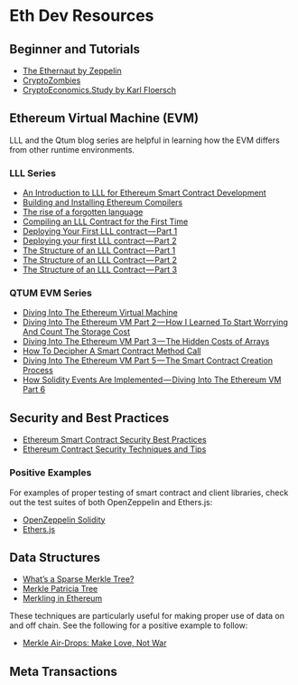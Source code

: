 # Eth Dev Resources

## Beginner and Tutorials

  - [The Ethernaut by Zeppelin](https://ethernaut.zeppelin.solutions/)
  - [CryptoZombies](https://cryptozombies.io/)
  - [CryptoEconomics.Study by Karl Floersch](https://cryptoeconomics.study/)

## Ethereum Virtual Machine (EVM)

LLL and the Qtum blog series are helpful in learning how the EVM differs from other runtime environments.

### LLL Series

  - [An Introduction to LLL for Ethereum Smart Contract Development](https://media.consensys.net/an-introduction-to-lll-for-ethereum-smart-contract-development-e26e38ea6c23)
  - [Building and Installing Ethereum Compilers](https://media.consensys.net/installing-ethereum-compilers-61d701e78f6)
  - [The rise of a forgotten language](https://medium.com/@zigguratt/the-rise-of-a-forgotten-language-66224d1fa728)
  - [Compiling an LLL Contract for the First Time](https://media.consensys.net/compiling-your-first-contract-in-lll-28d5a9dd2e3a)
  - [Deploying Your First LLL contract — Part 1](https://media.consensys.net/deploying-your-first-lll-contract-cadb6281736b)
  - [Deploying your first LLL contract — Part 2](https://media.consensys.net/deploying-your-first-lll-contract-part-2-910d9eff497e)
  - [The Structure of an LLL Contract — Part 1](https://media.consensys.net/the-structure-of-an-lll-contract-5adfd322be2)
  - [The Structure of an LLL Contract — Part 2](https://media.consensys.net/the-structure-of-an-lll-contract-part-2-bf57a5a91829)
  - [The Structure of an LLL Contract — Part 3](https://media.consensys.net/the-structure-of-an-lll-contract-part-3-4c5caf7bef64)


### QTUM EVM Series

  - [Diving Into The Ethereum Virtual Machine](https://blog.qtum.org/diving-into-the-ethereum-vm-6e8d5d2f3c30)
  - [Diving Into The Ethereum VM Part 2 — How I Learned To Start Worrying And Count The Storage Cost](https://medium.com/@hayeah/diving-into-the-ethereum-vm-part-2-storage-layout-bc5349cb11b7)
  - [Diving Into The Ethereum VM Part 3 — The Hidden Costs of Arrays](https://medium.com/@hayeah/diving-into-the-ethereum-vm-the-hidden-costs-of-arrays-28e119f04a9b)
  - [How To Decipher A Smart Contract Method Call](https://medium.com/@hayeah/how-to-decipher-a-smart-contract-method-call-8ee980311603)
  - [Diving Into The Ethereum VM Part 5 — The Smart Contract Creation Process](https://medium.com/@hayeah/diving-into-the-ethereum-vm-part-5-the-smart-contract-creation-process-cb7b6133b855)
  - [How Solidity Events Are Implemented — Diving Into The Ethereum VM Part 6](https://blog.qtum.org/how-solidity-events-are-implemented-diving-into-the-ethereum-vm-part-6-30e07b3037b9)


## Security and Best Practices

  - [Ethereum Smart Contract Security Best Practices](https://consensys.github.io/smart-contract-best-practices/)
  - [Ethereum Contract Security Techniques and Tips](https://github.com/ethereum/wiki/wiki/Safety)

### Positive Examples

For examples of proper testing of smart contract and client libraries, check out the test suites of both OpenZeppelin and Ethers.js:

  - [OpenZeppelin Solidity](https://github.com/OpenZeppelin/openzeppelin-solidity)
  - [Ethers.js](https://github.com/ethers-io/ethers.js/)

## Data Structures

  - [What’s a Sparse Merkle Tree?](https://medium.com/@kelvinfichter/whats-a-sparse-merkle-tree-acda70aeb837)
  - [Merkle Patricia Tree](https://github.com/ethereum/wiki/wiki/Patricia-Tree)
  - [Merkling in Ethereum](https://blog.ethereum.org/2015/11/15/merkling-in-ethereum/)

These techniques are particularly useful for making proper use of data on and off chain. See the following for a positive example to follow:

  - [Merkle Air-Drops: Make Love, Not War](https://blog.ricmoo.com/merkle-air-drops-e6406945584d)

## Meta Transactions
